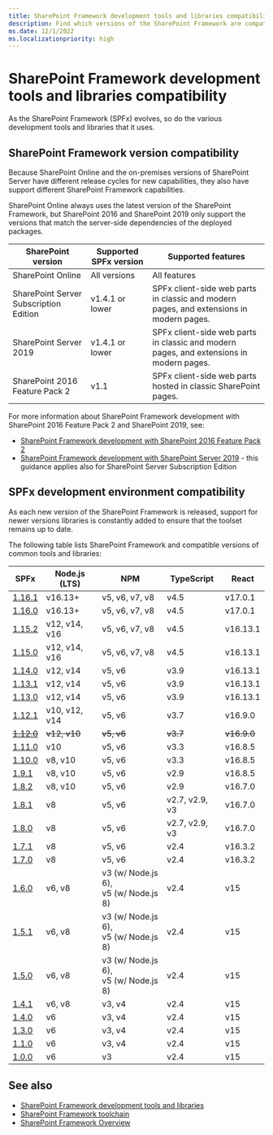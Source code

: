 ```yaml
---
title: SharePoint Framework development tools and libraries compatibility
description: Find which versions of the SharePoint Framework are compatible with each version of SharePoint, development tools and libraries.
ms.date: 12/1/2022
ms.localizationpriority: high
---
```

# SharePoint Framework development tools and libraries compatibility

As the SharePoint Framework (SPFx) evolves, so do the various development tools and libraries that it uses.

## SharePoint Framework version compatibility

Because SharePoint Online and the on-premises versions of SharePoint Server have different release cycles for new capabilities, they also have support different SharePoint Framework capabilities.

SharePoint Online always uses the latest version of the SharePoint Framework, but SharePoint 2016 and SharePoint 2019 only support the versions that match the server-side dependencies of the deployed packages.

|       SharePoint version               | Supported SPFx version |                                   Supported features                                    |
| ---------------------------------------| ---------------------- | --------------------------------------------------------------------------------------- |
| SharePoint Online                      | All versions           | All features                                                                            |
| SharePoint Server Subscription Edition | v1.4.1 or lower        | SPFx client-side web parts in classic and modern pages, and extensions in modern pages. |
| SharePoint Server 2019                 | v1.4.1 or lower        | SPFx client-side web parts in classic and modern pages, and extensions in modern pages. |
| SharePoint 2016 Feature Pack 2         | v1.1                   | SPFx client-side web parts hosted in classic SharePoint pages.                          |

For more information about SharePoint Framework development with SharePoint 2016 Feature Pack 2 and SharePoint 2019, see:

- [SharePoint Framework development with SharePoint 2016 Feature Pack 2](sharepoint-2016-support.md)
- [SharePoint Framework development with SharePoint Server 2019](sharepoint-2019-support.md) - this guidance applies also for SharePoint Server Subscription Edition

## SPFx development environment compatibility

As each new version of the SharePoint Framework is released, support for newer versions libraries is constantly added to ensure that the toolset remains up to date.

The following table lists SharePoint Framework and compatible versions of common tools and libraries:

|              SPFx               |   Node.js (LTS) |                    NPM                    |   TypeScript   |    React    |
| ------------------------------- | --------------- | ----------------------------------------- | -------------- | ----------- |
| [1.16.1](release-1.16.1.md)     | v16.13+         | v5, v6, v7, v8                            | v4.5           | v17.0.1     |
| [1.16.0](release-1.16.md)       | v16.13+         | v5, v6, v7, v8                            | v4.5           | v17.0.1     |
| [1.15.2](release-1.15.2.md)     | v12, v14, v16   | v5, v6, v7, v8                            | v4.5           | v16.13.1    |
| [1.15.0](release-1.15.md)       | v12, v14, v16   | v5, v6, v7, v8                            | v4.5           | v16.13.1    |
| [1.14.0](release-1.14.md)       | v12,  v14       | v5, v6                                    | v3.9           | v16.13.1    |
| [1.13.1](release-1.13.1.md)     | v12,  v14       | v5, v6                                    | v3.9           | v16.13.1    |
| [1.13.0](release-1.13.md)       | v12,  v14       | v5, v6                                    | v3.9           | v16.13.1    |
| [1.12.1](release-1.12.1.md)     | v10, v12,  v14  | v5, v6                                    | v3.7           | v16.9.0     |
| ~~[1.12.0](release-1.12.0.md)~~ | ~~v12,  v10~~   | ~~v5, v6~~                                | ~~v3.7~~       | ~~v16.9.0~~ |
| [1.11.0](release-1.11.0.md)     | v10             | v5, v6                                    | v3.3           | v16.8.5     |
| [1.10.0](release-1.10.0.md)     | v8,  v10        | v5, v6                                    | v3.3           | v16.8.5     |
| [1.9.1](release-1.9.1.md)       | v8,  v10        | v5, v6                                    | v2.9           | v16.8.5     |
| [1.8.2](release-1.8.2.md)       | v8,  v10        | v5, v6                                    | v2.9           | v16.7.0     |
| [1.8.1](release-1.8.1.md)       | v8              | v5, v6                                    | v2.7, v2.9, v3 | v16.7.0     |
| [1.8.0](release-1.8.0.md)       | v8              | v5, v6                                    | v2.7, v2.9, v3 | v16.7.0     |
| [1.7.1](release-1.7.1.md)       | v8              | v5, v6                                    | v2.4           | v16.3.2     |
| [1.7.0](release-1.7.md)         | v8              | v5, v6                                    | v2.4           | v16.3.2     |
| [1.6.0](release-1.6.md)         | v6,  v8         | v3 (w/ Node.js 6),<br/> v5 (w/ Node.js 8) | v2.4           | v15         |
| [1.5.1](release-1.5.1.md)       | v6,  v8         | v3 (w/ Node.js 6),<br/> v5 (w/ Node.js 8) | v2.4           | v15         |
| [1.5.0](release-1.5.md)         | v6,  v8         | v3 (w/ Node.js 6),<br/> v5 (w/ Node.js 8) | v2.4           | v15         |
| [1.4.1](release-1.4.1.md)       | v6,  v8         | v3, v4                                    | v2.4           | v15         |
| [1.4.0](release-1.4.md)         | v6              | v3, v4                                    | v2.4           | v15         |
| [1.3.0](release-1.3.md)         | v6              | v3, v4                                    | v2.4           | v15         |
| [1.1.0](release-1.1.md)         | v6              | v3, v4                                    | v2.4           | v15         |
| [1.0.0](release-1.0.0.md)       | v6              | v3                                        | v2.4           | v15         |

## See also

- [SharePoint Framework development tools and libraries](tools-and-libraries.md)
- [SharePoint Framework toolchain](toolchain/sharepoint-framework-toolchain.md)
- [SharePoint Framework Overview](sharepoint-framework-overview.md)
